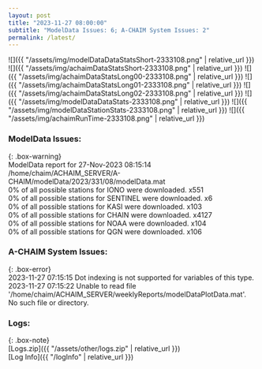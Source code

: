 ```yaml
---
layout: post
title: "2023-11-27 08:00:00"
subtitle: "ModelData Issues: 6; A-CHAIM System Issues: 2"
permalink: /latest/
---
```


![]({{ "/assets/img/modelDataDataStatsShort-2333108.png" | relative_url }})
![]({{ "/assets/img/achaimDataStatsShort-2333108.png" | relative_url }})
![]({{ "/assets/img/achaimDataStatsLong00-2333108.png" | relative_url }})
![]({{ "/assets/img/achaimDataStatsLong01-2333108.png" | relative_url }})
![]({{ "/assets/img/achaimDataStatsLong02-2333108.png" | relative_url }})
![]({{ "/assets/img/modelDataDataStats-2333108.png" | relative_url }})
![]({{ "/assets/img/modelDataStationStats-2333108.png" | relative_url }})
![]({{ "/assets/img/achaimRunTime-2333108.png" | relative_url }})


### ModelData Issues:  
  
{: .box-warning}  
 ModelData report for 27-Nov-2023 08:15:14   
 /home/chaim/ACHAIM_SERVER/A-CHAIM/modelData/2023/331/08/modelData.mat   
 0% of all possible stations for IONO were downloaded. x551   
 0% of all possible stations for SENTINEL were downloaded. x6   
 0% of all possible stations for KASI were downloaded. x103   
 0% of all possible stations for CHAIN were downloaded. x4127   
 0% of all possible stations for NOAA were downloaded. x104   
 0% of all possible stations for QGN were downloaded. x106   
  
### A-CHAIM System Issues:  
  
{: .box-error}  
2023-11-27 07:15:15 Dot indexing is not supported for variables of this type.  
2023-11-27 07:15:22 Unable to read file '/home/chaim/ACHAIM_SERVER/weeklyReports/modelDataPlotData.mat'. No such file or directory.  

### Logs:  
  
{: .box-note}  
[Logs.zip]({{ "/assets/other/logs.zip" | relative_url }})  
[Log Info]({{ "/logInfo" | relative_url }})  
